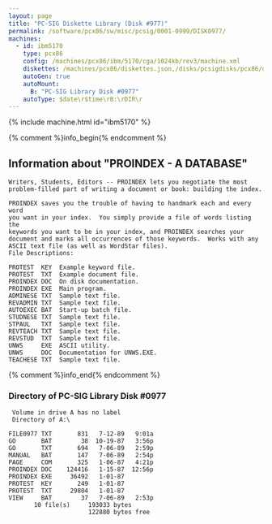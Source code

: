 ```yaml
---
layout: page
title: "PC-SIG Diskette Library (Disk #977)"
permalink: /software/pcx86/sw/misc/pcsig/0001-0999/DISK0977/
machines:
  - id: ibm5170
    type: pcx86
    config: /machines/pcx86/ibm/5170/cga/1024kb/rev3/machine.xml
    diskettes: /machines/pcx86/diskettes.json,/disks/pcsigdisks/pcx86/diskettes.json
    autoGen: true
    autoMount:
      B: "PC-SIG Library Disk #0977"
    autoType: $date\r$time\rB:\rDIR\r
---
```


{% include machine.html id="ibm5170" %}

{% comment %}info_begin{% endcomment %}

## Information about "PROINDEX - A DATABASE"

    Writers, Students, Editors -- PROINDEX lets you negotiate the most
    problem-filled part of writing a document or book: building the index.
    
    PROINDEX saves you the trouble of having to handmark each and every word
    you want in your index.  You simply provide a file of words listing the
    keywords you want to be in your index, and PROINDEX searches your
    document and marks all occurrences of those keywords.  Works with any
    ASCII text file (as well as WordStar files).
    File Descriptions:
    
    PROTEST  KEY  Example keyword file.
    PROTEST  TXT  Example document file.
    PROINDEX DOC  On disk documentation.
    PROINDEX EXE  Main program.
    ADMINESE TXT  Sample text file.
    REVADMIN TXT  Sample text file.
    AUTOEXEC BAT  Start-up batch file.
    STUDNESE TXT  Sample text file.
    STPAUL   TXT  Sample text file.
    REVTEACH TXT  Sample text file.
    REVSTUD  TXT  Sample text file.
    UNWS     EXE  ASCII utility.
    UNWS     DOC  Documentation for UNWS.EXE.
    TEACHESE TXT  Sample text file.
{% comment %}info_end{% endcomment %}


### Directory of PC-SIG Library Disk #0977

     Volume in drive A has no label
     Directory of A:\

    FILE0977 TXT       831   7-12-89   9:01a
    GO       BAT        38  10-19-87   3:56p
    GO       TXT       694   7-06-89   2:59p
    MANUAL   BAT       147   7-06-89   2:54p
    PAGE     COM       325   1-06-87   4:21p
    PROINDEX DOC    124416   1-15-87  12:56p
    PROINDEX EXE     36492   1-01-87
    PROTEST  KEY       249   1-01-87
    PROTEST  TXT     29804   1-01-87
    VIEW     BAT        37   7-06-89   2:53p
           10 file(s)     193033 bytes
                          122880 bytes free
